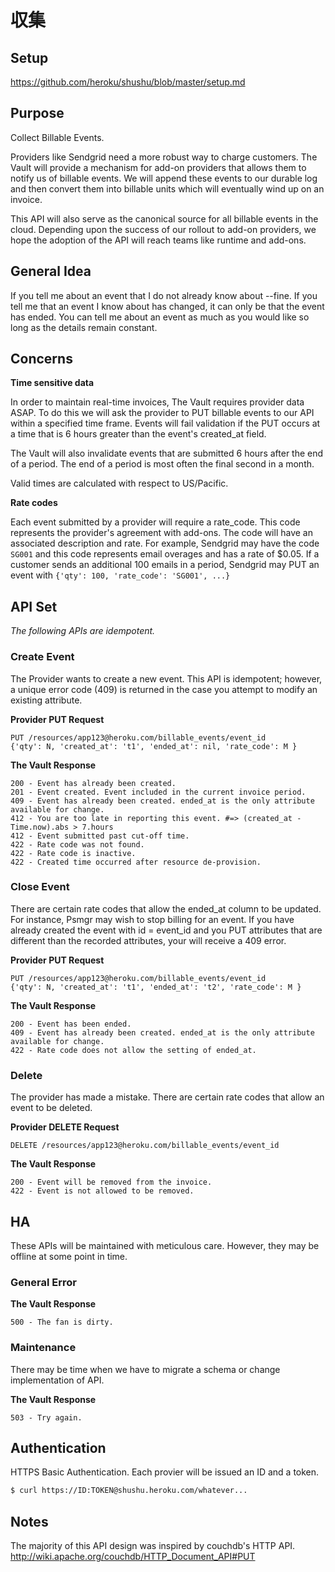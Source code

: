 # 収集

## Setup

https://github.com/heroku/shushu/blob/master/setup.md

## Purpose

Collect Billable Events.

Providers like Sendgrid need a more robust way to charge customers.
The Vault will provide a mechanism for add-on providers that allows them
to notify us of billable events. We will append these events to our durable log
and then convert them into billable units which will eventually wind up on an invoice.

This API will also serve as the canonical source for all billable events in the cloud.
Depending upon the success of our rollout to add-on providers, we hope the adoption
of the API will reach teams like runtime and add-ons.

## General Idea

If you tell me about an event that I do not already know about --fine. If you
tell me that an event I know about has changed, it can only be that the event
has ended. You can tell me about an event as much as you would like so long as
the details remain constant.


## Concerns

**Time sensitive data**

In order to maintain real-time invoices, The Vault requires provider data ASAP. To do this we will ask the provider to PUT billable events to our API within a specified time frame. Events will fail validation if the PUT occurs at a time that is 6 hours greater than the event's created_at field.

The Vault will also invalidate events that are submitted 6 hours after the end of a period. The end of a period is most often the final second in a month.

Valid times are calculated with respect to US/Pacific.

**Rate codes**

Each event submitted by a provider will require a rate_code. This code represents the provider's
agreement with add-ons. The code will have an associated description and rate.
For example, Sendgrid may have the code `SG001` and this code represents email overages
and has a rate of $0.05. If a customer sends an additional 100 emails in a period,
Sendgrid may PUT an event with `{'qty': 100, 'rate_code': 'SG001', ...}`

## API Set

*The following APIs are idempotent.*

### Create Event

The Provider wants to create a new event. This API is idempotent; however, a unique error code (409) is returned in the case you attempt to modify an existing attribute.


**Provider PUT Request**

```
PUT /resources/app123@heroku.com/billable_events/event_id
{'qty': N, 'created_at': 't1', 'ended_at': nil, 'rate_code': M }
```

**The Vault Response**

```
200 - Event has already been created.
201 - Event created. Event included in the current invoice period.
409 - Event has already been created. ended_at is the only attribute available for change.
412 - You are too late in reporting this event. #=> (created_at - Time.now).abs > 7.hours
412 - Event submitted past cut-off time.
422 - Rate code was not found.
422 - Rate code is inactive.
422 - Created time occurred after resource de-provision.
```
### Close Event

There are certain rate codes that allow the ended_at column to be updated. For instance, Psmgr may wish to stop billing for an event. If you have already created the event with id = event_id and you PUT attributes that are different than the recorded attributes, your will receive a 409 error.

**Provider PUT Request**

```
PUT /resources/app123@heroku.com/billable_events/event_id
{'qty': N, 'created_at': 't1', 'ended_at': 't2', 'rate_code': M }
```

**The Vault Response**

```
200 - Event has been ended.
409 - Event has already been created. ended_at is the only attribute available for change.
422 - Rate code does not allow the setting of ended_at.
```

### Delete

The provider has made a mistake. There are certain rate codes that allow an event to be deleted.

**Provider DELETE Request**

```
DELETE /resources/app123@heroku.com/billable_events/event_id
```

**The Vault Response**

```
200 - Event will be removed from the invoice.
422 - Event is not allowed to be removed.
```

## HA

These APIs will be maintained with meticulous care. However, they may be offline at some point in time.

### General Error

**The Vault Response**

```
500 - The fan is dirty.
```

### Maintenance

There may be time when we have to migrate a schema or change implementation of API.

**The Vault Response**

```
503 - Try again.
```
## Authentication

HTTPS Basic Authentication. Each provier will be issued an ID and a token.

```bash
$ curl https://ID:TOKEN@shushu.heroku.com/whatever...
```

## Notes

The majority of this API design was inspired by couchdb's HTTP API.
http://wiki.apache.org/couchdb/HTTP_Document_API#PUT

